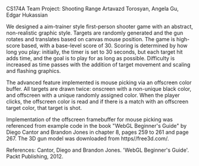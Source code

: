 CS174A Team Project: Shooting Range
Artavazd Torosyan, Angela Gu, Edgar Hukassian

We designed a aim-trainer style first-person shooter game with an abstract, non-realistic graphic style.
Targets are randomly generated and the gun rotates and translates based on canvas mouse position. 
The game is high-score based, with a base-level score of 30. Scoring is determined by how long you play:
initially, the timer is set to 30 seconds, but each target hit adds time, and the goal is to play for
as long as possible. Difficulty is increased as time passes with the addition of target movement and 
scaling and flashing graphics. 

The advanced feature implemented is mouse picking via an offscreen color buffer. All targets are drawn
twice: onscreen with a non-unique black color, and offscreen with a unique randomly assigned color.
When the player clicks, the offscreen color is read and if there is a match with an offscreen target
color, that target is shot.

Implementation of the offscreen framebuffer for mouse picking was referenced from example code
in the book "WebGL Beginner's Guide" by Diego Cantor and Brandon Jones in chapter 8, pages 259 to 261 
and page 267. The 3D gun model was downloaded from https//free3d.com/.

References: 
Cantor, Diego and Brandon Jones. 'WebGL Beginner's Guide'. Packt Publishing, 2012.